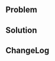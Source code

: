 <!--
The text in these markdown comments is instructions that will not appear in the displayed pull request,
and can be deleted.

Please submit pull requests against the develop branch.

Follow the existing code style. Check the tests succeed, including format and lint.
  npm run test
  npm run check

Don't update the CHANGELOG or package version number. That gets done by maintainers when preparing the release.

Commander currently has zero production dependencies. That isn't a hard requirement, but is a simple story. Requests which
add a dependency are much less likely to be accepted, and we are likely to ask for alternative approaches to avoid the dependency.
-->

## Problem

<!--
What problem are you solving?
What Issues does this relate to?
Show the broken output if appropriate.
-->

## Solution

<!--
How did you solve the problem?
Show the fixed output if appropriate.

There are a lot of forms of documentation which could need updating for a change in functionality. It
is ok if you want to show us the code to discuss before doing the extra work, and
you should say so in your comments so we focus on the concept first before talking about all the other pieces:

- TypeScript typings
- JSDoc documentation in code
- tests
- README
- examples/
-->

## ChangeLog

<!--
Optional. Suggest a line for adding to the CHANGELOG to summarise your change.
-->
